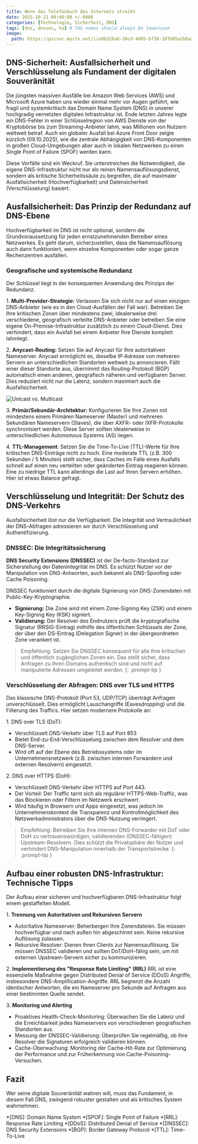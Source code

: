 ```yaml
---
title: Wenn das Telefonbuch des Internets streikt
date: 2025-10-21 09:00:00 +/-0000
categories: [Technologie, Sicherheit, DNS]
tags: [dns, dnssec, ha] # TAG names should always be lowercase
image:
  path: https://picsur.myctx.net/i/a9b326a6-38cd-4805-bf36-107b05a2b6a2.png
---
```


## DNS-Sicherheit: Ausfallsicherheit und Verschlüsselung als Fundament der digitalen Souveränität

Die jüngsten massiven Ausfälle bei Amazon Web Services (AWS) und Microsoft Azure haben uns wieder einmal mehr vor Augen geführt, wie fragil und systemkritisch das Domain Name System (DNS) in unserer hochgradig vernetzten digitalen Infrastruktur ist. Ende letzten Jahres legte ein DNS-Fehler in einer Schlüsselregion von AWS Dienste von der Kryptobörse bis zum Streaming-Anbieter lahm, was Millionen von Nutzern weltweit betraf. Auch ein globaler Ausfall bei Azure Front Door zeigte kürzlich (09.10.2025), wie die zentrale Abhängigkeit von DNS-Komponenten in großen Cloud-Umgebungen aber auch in lokalen Netzwerken zu einen Single Point of Failure (SPOF) werden kann.

Diese Vorfälle sind ein Weckruf. Sie unterstreichen die Notwendigkeit, die eigene DNS-Infrastruktur nicht nur als reinen Namensauflösungsdienst, sondern als kritische Sicherheitssäule zu begreifen, die auf maximaler Ausfallsicherheit (Hochverfügbarkeit) und Datensicherheit (Verschlüsselung) basiert.

## Ausfallsicherheit: Das Prinzip der Redundanz auf DNS-Ebene

Hochverfügbarkeit im DNS ist nicht optional, sondern die Grundvoraussetzung für jeden ernstzunehmenden Betreiber eines Netzwerkes. Es geht darum, sicherzustellen, dass die Namensauflösung auch dann funktioniert, wenn einzelne Komponenten oder sogar ganze Rechenzentren ausfallen.

### Geografische und systemische Redundanz

Der Schlüssel liegt in der konsequenten Anwendung des Prinzips der Redundanz.

1\. **Multi-Provider-Strategie:** Verlassen Sie sich nicht nur auf einen einzigen DNS-Anbieter (wie es in den Cloud-Ausfällen der Fall war). Betreiben Sie Ihre kritischen Zonen über mindestens zwei, idealerweise drei verschiedene, geografisch verteilte DNS-Anbieter oder betreiben Sie eine eigene On-Premise-Infrastruktur zusätzlich zu einem Cloud-Dienst. Dies verhindert, dass ein Ausfall bei einem Anbieter Ihre Dienste komplett lahmlegt.

2\. **Anycast-Routing:** Setzen Sie auf Anycast für Ihre autoritativen Nameserver. Anycast ermöglicht es, dieselbe IP-Adresse von mehreren Servern an unterschiedlichen Standorten weltweit zu annoncieren. Fällt einer dieser Standorte aus, übernimmt das Routing-Protokoll (BGP) automatisch einen anderen, geografisch näheren und verfügbaren Server. Dies reduziert nicht nur die Latenz, sondern maximiert auch die Ausfallsicherheit.

![Unicast vs. Multicast](https://picsur.myctx.net/i/53bd8249-dfc0-4211-a60f-8ad7bc27ee8a.png)

3\. **Primär/Sekundär-Architektur:** Konfigurieren Sie Ihre Zonen mit mindestens einem Primären Nameserver (Master) und mehreren Sekundären Nameservern (Slaves), die über AXFR- oder IXFR-Protokolle synchronisiert werden. Diese Server sollten idealerweise in unterschiedlichen Autonomous Systems (AS) liegen.

4\. **TTL-Management**: Setzen Sie die Time-To-Live (TTL)-Werte für Ihre kritischen DNS-Einträge nicht zu hoch. Eine moderate TTL (z.B. 300 Sekunden / 5 Minuten) stellt sicher, dass Caches im Falle eines Ausfalls schnell auf einen neu verteilten oder geänderten Eintrag reagieren können. Eine zu niedrige TTL kann allerdings die Last auf Ihren Servern erhöhen. Hier ist etwas Balance gefragt.

## Verschlüsselung und Integrität: Der Schutz des DNS-Verkehrs

Ausfallsicherheit löst nur die Verfügbarkeit. Die Integrität und Vertraulichkeit der DNS-Abfragen adressieren wir durch Verschlüsselung und Authentifizierung.

### DNSSEC: Die Integritätssicherung

**DNS Security Extensions (DNSSEC)** ist der De-facto-Standard zur Sicherstellung der Datenintegrität im DNS. Es schützt Nutzer vor der Manipulation von DNS-Antworten, auch bekannt als DNS-Spoofing oder Cache Poisoning.

DNSSEC funktioniert durch die digitale Signierung von DNS-Zonendaten mit Public-Key-Kryptographie.

* **Signierung:** Die Zone wird mit einem Zone-Signing Key (ZSK) und einem Key-Signing Key (KSK) signiert.
* **Validierung:** Der Resolver des Endnutzers prüft die kryptografische Signatur (RRSIG-Eintrag) mithilfe des öffentlichen Schlüssels der Zone, der über den DS-Eintrag (Delegation Signer) in der übergeordneten Zone verankert ist.

> Empfehlung: Setzen Sie DNSSEC konsequent für alle Ihre kritischen und öffentlich zugänglichen Zonen ein. Das stellt sicher, dass Anfragen zu Ihren Domains authentisch sind und nicht auf manipulierte Adressen umgeleitet werden.
{: .prompt-tip }

### Verschlüsselung der Abfragen: DNS over TLS und HTTPS

Das klassische DNS-Protokoll (Port 53, UDP/TCP) überträgt Anfragen unverschlüsselt. Dies ermöglicht Lauschangriffe (Eavesdropping) und die Filterung des Traffics. Hier setzen modernere Protokolle an:

1\. DNS over TLS (DoT):

* Verschlüsselt DNS-Verkehr über TLS auf Port 853
* Bietet End-zu-End-Verschlüsselung zwischen dem Resolver und dem DNS-Server.
* Wird oft auf der Ebene des Betriebssystems oder im Unternehmensnetzwerk (z.B. zwischen internen Forwardern und externen Resolvern) eingesetzt.

2\. DNS over HTTPS (DoH):

* Verschlüsselt DNS-Verkehr über HTTPS auf Port 443.
* Der Vorteil: Der Traffic tarnt sich als regulärer HTTPS-Web-Traffic, was das Blockieren oder Filtern im Netzwerk erschwert.
* Wird häufig in Browsern und Apps eingesetzt, was jedoch im Unternehmenskontext die Transparenz und Kontrollmöglichkeit des Netzwerkadministrators über die DNS-Nutzung verringert.

>Empfehlung: Betreiben Sie Ihre internen DNS-Forwarder mit DoT oder DoH zu vertrauenswürdigen, validierenden (DNSSEC-fähigen) Upstream-Resolvern. Dies schützt die Privatsphäre der Nutzer und verhindert DNS-Manipulation innerhalb der Transportstrecke.
{: .prompt-tip }

## Aufbau einer robusten DNS-Infrastruktur: Technische Tipps

Der Aufbau einer sicheren und hochverfügbaren DNS-Infrastruktur folgt einem gestaffelten Modell.

1\. **Trennung von Autoritativen und Rekursiven Servern**

* Autoritative Nameserver: Beherbergen Ihre Zonendateien. Sie müssen hochverfügbar und nach außen hin abgeschirmt sein. Keine rekursive Auflösung zulassen.
* Rekursive Resolver: Dienen Ihren Clients zur Namensauflösung. Sie müssen DNSSEC validieren und sollten DoT/DoH-fähig sein, um mit externen Upstream-Servern sicher zu kommunizieren.

2\. **Implementierung des "Response Rate Limiting" (RRL)**
RRL ist eine essenzielle Maßnahme gegen Distributed Denial of Service (DDoS) Angriffe, insbesondere DNS-Amplification-Angriffe. RRL begrenzt die Anzahl identischer Antworten, die ein Nameserver pro Sekunde auf Anfragen aus einer bestimmten Quelle sendet.

3\. **Monitoring und Alerting**

* Proaktives Health-Check-Monitoring: Überwachen Sie die Latenz und die Erreichbarkeit jedes Nameservers von verschiedenen geografischen Standorten aus.
* Messung der DNSSEC-Validierung: Überprüfen Sie regelmäßig, ob Ihre Resolver die Signaturen erfolgreich validieren können.
* Cache-Überwachung: Monitoring der Cache-Hit-Rate zur Optimierung der Performance und zur Früherkennung von Cache-Poisoning-Versuchen.

## Fazit

Wer seine digitale Souveränität wahren will, muss das Fundament, in diesem Fall DNS, zwingend robuster gestalten und als kritisches System wahrnehmen.

*[DNS]: Domain Name System
*[SPOF]: Single Point of Failure
*[RRL]: Response Rate Limiting
*[DDoS]: Distributed Denial of Service
*[DNSSEC]: DNS Security Extensions
*[BGP]: Border Gateway Protocol
*[TTL]: Time-To-Live
